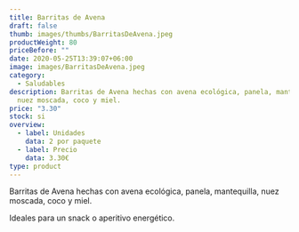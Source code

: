 ```yaml
---
title: Barritas de Avena
draft: false
thumb: images/thumbs/BarritasDeAvena.jpeg
productWeight: 80
priceBefore: ""
date: 2020-05-25T13:39:07+06:00
image: images/BarritasDeAvena.jpeg
category:
  - Saludables
description: Barritas de Avena hechas con avena ecológica, panela, mantequilla,
  nuez moscada, coco y miel.
price: "3.30"
stock: si
overview:
  - label: Unidades
    data: 2 por paquete
  - label: Precio
    data: 3.30€
type: product
---
```

Barritas de Avena hechas con avena ecológica, panela, mantequilla, nuez moscada, coco y miel.

Ideales para un snack o aperitivo energético.
